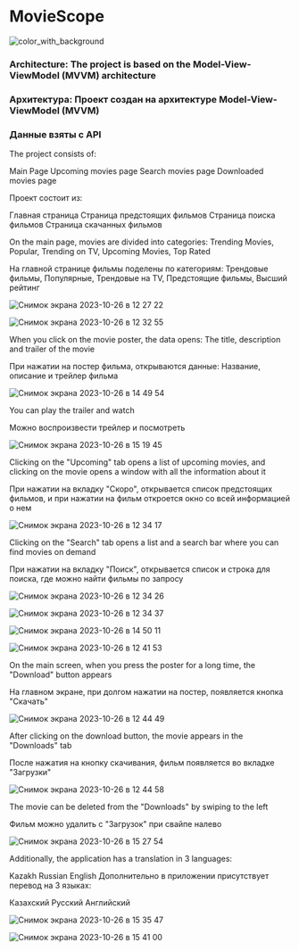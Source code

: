 # MovieScope


![color_with_background](https://github.com/vssvii/MovieScope/assets/28200789/06df1156-4f77-4fc2-9e8b-a47e0249ee9e)


### Architecture: The project is based on the Model-View-ViewModel (MVVM) architecture

### Архитектура: Проект создан на архитектуре Model-View-ViewModel (MVVM)

### Данные взяты с API


The project consists of:

Main Page
Upcoming movies page
Search movies page
Downloaded movies page

Проект состоит из:

Главная страница
Страница предстоящих фильмов
Страница поиска фильмов
Страница скачанных фильмов

On the main page, movies are divided into categories: Trending Movies, Popular, Trending on TV, Upcoming Movies, Top Rated

На главной странице фильмы поделены по категориям: Трендовые фильмы, Популярные, Трендовые на TV, Предстоящие фильмы, Высший рейтинг

![Снимок экрана 2023-10-26 в 12 27 22](https://github.com/vssvii/MovieScope/assets/28200789/0fac038a-3348-47ec-8d94-27d0dc30250f)

![Снимок экрана 2023-10-26 в 12 32 55](https://github.com/vssvii/MovieScope/assets/28200789/62ee789d-2d10-4cdf-baf5-024793b54782)

When you click on the movie poster, the data opens: The title, description and trailer of the movie

При нажатии на постер фильма, открываются данные: Название, описание и трейлер фильма

![Снимок экрана 2023-10-26 в 14 49 54](https://github.com/vssvii/MovieScope/assets/28200789/7795ff73-0665-4d9b-b941-16b9693af9a5)

You can play the trailer and watch

Можно воспроизвести трейлер и посмотреть

![Снимок экрана 2023-10-26 в 15 19 45](https://github.com/vssvii/MovieScope/assets/28200789/d8132571-8305-43ce-bc1f-8ca023c992a4)

Clicking on the "Upcoming" tab opens a list of upcoming movies, and clicking on the movie opens a window with all the information about it

При нажатии на вкладку "Скоро", открывается список предстоящих фильмов, и при нажатии на фильм откроется окно со всей информацией о нем


![Снимок экрана 2023-10-26 в 12 34 17](https://github.com/vssvii/MovieScope/assets/28200789/3ac64f9d-6a01-437e-98b0-df78722f057b)

Clicking on the "Search" tab opens a list and a search bar where you can find movies on demand

При нажатии на вкладку "Поиск", открывается список и строка для поиска, где можно найти фильмы по запросу

![Снимок экрана 2023-10-26 в 12 34 26](https://github.com/vssvii/MovieScope/assets/28200789/59e13eff-c3e5-431e-ab7d-18f4a1c7a32f)

![Снимок экрана 2023-10-26 в 12 34 37](https://github.com/vssvii/MovieScope/assets/28200789/20b19182-4084-427b-91f9-05ca359fad9f)

![Снимок экрана 2023-10-26 в 14 50 11](https://github.com/vssvii/MovieScope/assets/28200789/a1b6686d-9cc3-4445-ae44-a28f9b871b0b)

![Снимок экрана 2023-10-26 в 12 41 53](https://github.com/vssvii/MovieScope/assets/28200789/51aa5e9f-a7ee-48c9-a832-710297e317f5)

On the main screen, when you press the poster for a long time, the "Download" button appears

На главном экране, при долгом нажатии на постер, появляется кнопка "Скачать"

![Снимок экрана 2023-10-26 в 12 44 49](https://github.com/vssvii/MovieScope/assets/28200789/395a8601-4b01-4f29-9543-9860ae771556)

After clicking on the download button, the movie appears in the "Downloads" tab

После нажатия на кнопку скачивания, фильм появляется во вкладке "Загрузки"

![Снимок экрана 2023-10-26 в 12 44 58](https://github.com/vssvii/MovieScope/assets/28200789/8457aec1-2d50-40e1-84ce-edaec4ad5e5a)

The movie can be deleted from the "Downloads" by swiping to the left

Фильм можно удалить с "Загрузок" при свайпе налево

![Снимок экрана 2023-10-26 в 15 27 54](https://github.com/vssvii/MovieScope/assets/28200789/47b03daf-e46e-437b-9081-15e99b6d766c)

Additionally, the application has a translation in 3 languages:

Kazakh
Russian
English
Дополнительно в приложении присутствует перевод на 3 языках:

Казахский
Русский
Английский

![Снимок экрана 2023-10-26 в 15 35 47](https://github.com/vssvii/MovieScope/assets/28200789/1d7631e2-68fa-4ee8-b314-7f94f94e5a0a)

![Снимок экрана 2023-10-26 в 15 41 00](https://github.com/vssvii/MovieScope/assets/28200789/62be8e62-8f6d-4d9b-b60a-b365495c22b7)


